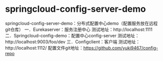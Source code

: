 # springcloud-config-server-demo
springcloud-config-server-demo：分布式配置中心demo（配置服务放在远程git仓库） 一．Eurekaserver：服务注册中心 测试地址：http://localhost:1111 二．Springcloud-config-demo：配置中心config-server 测试地址：http://localhost:9003/foo/dev 三．Configclient：客户端 测试地址：http://localhost:1112/ 配置文件git地址：https://github.com/yuki9467/config-repo
